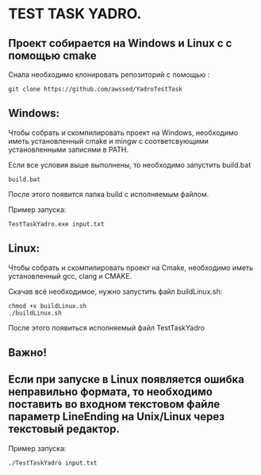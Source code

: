 # TEST TASK YADRO.

## Проект собирается на Windows и Linux c с помощью cmake

Снала необходимо клонировать репозиторий с помощью :
```
git clone https://github.com/awssed/YadroTestTask
```
## Windows:

Чтобы собрать и скомпилировать проект на Windows, необходимо иметь установленный cmake и mingw с соответсвующими установленными записями в PATH.

Если все условия выше выполнены, то необходимо запустить build.bat
```
build.bat
```

После этого появится папка build c исполняемым файлом.

Пример запуска:
```
TestTaskYadro.exe input.txt
```

## Linux:
Чтобы собрать и скомпилировать проект на Cmake, необходимо иметь установленный gcc, clang и CMAKE.

Скачав всё необходимое, нужно запустить файл buildLinux.sh:
```
chmod +x buildLinux.sh
./buildLinux.sh
```

После этого появиться исполняемый файл TestTaskYadro
## Важно!
## Если при запуске в Linux появляется ошибка неправильно формата, то необходимо поставить во входном текстовом файле параметр LineEnding на Unix/Linux через текстовый редактор.
Пример запуска:
```
./TestTaskYadro input.txt
```

